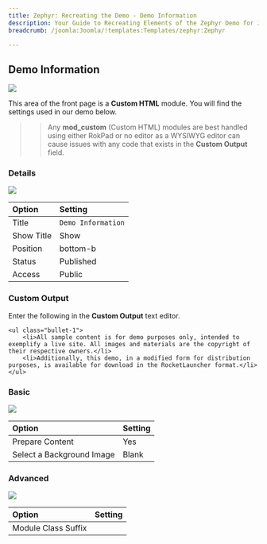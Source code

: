 ```yaml
---
title: Zephyr: Recreating the Demo - Demo Information
description: Your Guide to Recreating Elements of the Zephyr Demo for Joomla
breadcrumb: /joomla:Joomla/!templates:Templates/zephyr:Zephyr

---
```


Demo Information
-----

![][demo]

This area of the front page is a **Custom HTML** module. You will find the settings used in our demo below.

>> Any **mod_custom** (Custom HTML) modules are best handled using either RokPad or no editor as a WYSIWYG editor can cause issues with any code that exists in the **Custom Output** field.

### Details

![][demo2]

| Option     | Setting               |  
| :--------- | :-------------------- |  
| Title      | `Demo Information`    |  
| Show Title | Show                  |  
| Position   | bottom-b              |  
| Status     | Published             |  
| Access     | Public                |  

### Custom Output

Enter the following in the **Custom Output** text editor.

~~~
<ul class="bullet-1">
    <li>All sample content is for demo purposes only, intended to exemplify a live site. All images and materials are the copyright of their respective owners.</li>
    <li>Additionally, this demo, in a modified form for distribution purposes, is available for download in the RocketLauncher format.</li>
</ul>
~~~

### Basic

![][demo3]

| Option                    | Setting |  
| :------------------------ | :------ |  
| Prepare Content           | Yes     |  
| Select a Background Image | Blank   |

### Advanced

![][demo4]

| Option              | Setting       |  
| :------------------ | :------------ |  
| Module Class Suffix |               |  

[demo]: assets/demo_6.jpeg
[demo2]: assets/demo_6a.jpeg
[demo3]: assets/demo_6b.jpeg
[demo4]: assets/demo_6c.jpeg
